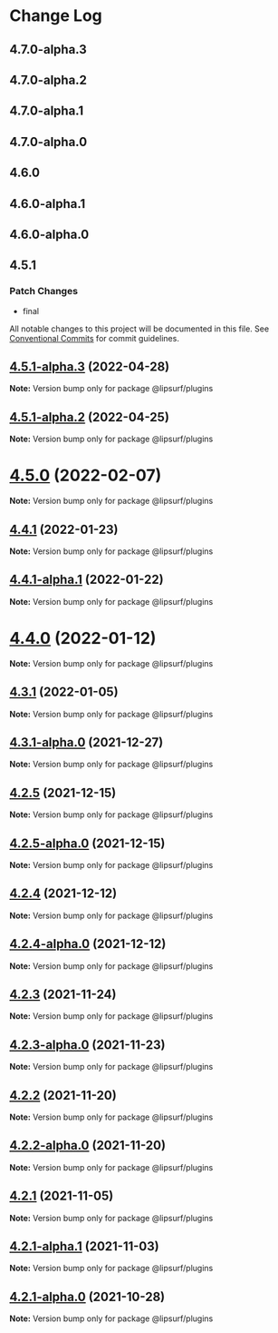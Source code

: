 # Change Log

## 4.7.0-alpha.3

## 4.7.0-alpha.2

## 4.7.0-alpha.1

## 4.7.0-alpha.0

## 4.6.0

## 4.6.0-alpha.1

## 4.6.0-alpha.0

## 4.5.1

### Patch Changes

- final

All notable changes to this project will be documented in this file.
See [Conventional Commits](https://conventionalcommits.org) for commit guidelines.

## [4.5.1-alpha.3](https://github.com/lipsurf/plugins/compare/@lipsurf/plugins@4.5.1-alpha.2...@lipsurf/plugins@4.5.1-alpha.3) (2022-04-28)

**Note:** Version bump only for package @lipsurf/plugins

## [4.5.1-alpha.2](https://github.com/lipsurf/plugins/compare/@lipsurf/plugins@4.5.1-alpha.1...@lipsurf/plugins@4.5.1-alpha.2) (2022-04-25)

**Note:** Version bump only for package @lipsurf/plugins

# [4.5.0](https://github.com/lipsurf/plugins/compare/@lipsurf/plugins@4.5.0-alpha.1...@lipsurf/plugins@4.5.0) (2022-02-07)

**Note:** Version bump only for package @lipsurf/plugins

## [4.4.1](https://github.com/lipsurf/plugins/compare/@lipsurf/plugins@4.4.1-alpha.1...@lipsurf/plugins@4.4.1) (2022-01-23)

**Note:** Version bump only for package @lipsurf/plugins

## [4.4.1-alpha.1](https://github.com/lipsurf/plugins/compare/@lipsurf/plugins@4.4.1-alpha.0...@lipsurf/plugins@4.4.1-alpha.1) (2022-01-22)

**Note:** Version bump only for package @lipsurf/plugins

# [4.4.0](https://github.com/lipsurf/plugins/compare/@lipsurf/plugins@4.4.0-alpha.0...@lipsurf/plugins@4.4.0) (2022-01-12)

**Note:** Version bump only for package @lipsurf/plugins

## [4.3.1](https://github.com/lipsurf/plugins/compare/@lipsurf/plugins@4.3.1-alpha.0...@lipsurf/plugins@4.3.1) (2022-01-05)

**Note:** Version bump only for package @lipsurf/plugins

## [4.3.1-alpha.0](https://github.com/lipsurf/plugins/compare/@lipsurf/plugins@4.2.5...@lipsurf/plugins@4.3.1-alpha.0) (2021-12-27)

**Note:** Version bump only for package @lipsurf/plugins

## [4.2.5](https://github.com/lipsurf/plugins/compare/@lipsurf/plugins@4.2.5-alpha.0...@lipsurf/plugins@4.2.5) (2021-12-15)

**Note:** Version bump only for package @lipsurf/plugins

## [4.2.5-alpha.0](https://github.com/lipsurf/plugins/compare/@lipsurf/plugins@4.2.4...@lipsurf/plugins@4.2.5-alpha.0) (2021-12-15)

**Note:** Version bump only for package @lipsurf/plugins

## [4.2.4](https://github.com/lipsurf/plugins/compare/@lipsurf/plugins@4.2.4-alpha.0...@lipsurf/plugins@4.2.4) (2021-12-12)

**Note:** Version bump only for package @lipsurf/plugins

## [4.2.4-alpha.0](https://github.com/lipsurf/plugins/compare/@lipsurf/plugins@4.2.3...@lipsurf/plugins@4.2.4-alpha.0) (2021-12-12)

**Note:** Version bump only for package @lipsurf/plugins

## [4.2.3](https://github.com/lipsurf/plugins/compare/@lipsurf/plugins@4.2.3-alpha.0...@lipsurf/plugins@4.2.3) (2021-11-24)

**Note:** Version bump only for package @lipsurf/plugins

## [4.2.3-alpha.0](https://github.com/lipsurf/plugins/compare/@lipsurf/plugins@4.2.2...@lipsurf/plugins@4.2.3-alpha.0) (2021-11-23)

**Note:** Version bump only for package @lipsurf/plugins

## [4.2.2](https://github.com/lipsurf/plugins/compare/@lipsurf/plugins@4.2.2-alpha.0...@lipsurf/plugins@4.2.2) (2021-11-20)

**Note:** Version bump only for package @lipsurf/plugins

## [4.2.2-alpha.0](https://github.com/lipsurf/plugins/compare/@lipsurf/plugins@4.2.1...@lipsurf/plugins@4.2.2-alpha.0) (2021-11-20)

**Note:** Version bump only for package @lipsurf/plugins

## [4.2.1](https://github.com/lipsurf/plugins/compare/@lipsurf/plugins@4.2.1-alpha.1...@lipsurf/plugins@4.2.1) (2021-11-05)

**Note:** Version bump only for package @lipsurf/plugins

## [4.2.1-alpha.1](https://github.com/lipsurf/plugins/compare/@lipsurf/plugins@4.2.1-alpha.0...@lipsurf/plugins@4.2.1-alpha.1) (2021-11-03)

**Note:** Version bump only for package @lipsurf/plugins

## [4.2.1-alpha.0](https://github.com/lipsurf/plugins/compare/@lipsurf/plugins@4.2.0...@lipsurf/plugins@4.2.1-alpha.0) (2021-10-28)

**Note:** Version bump only for package @lipsurf/plugins
